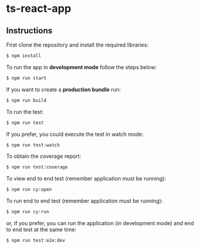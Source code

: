 # ts-react-app

## Instructions

First clone the repository and install the required libraries:

```bash
$ npm install
```

To run the app in **development mode** follow the steps below:

```bash
$ npm run start
```

If you want to create a **production bundle** run:

```bash
$ npm run build
```

To run the test:

```bash
$ npm run test
```

If you prefer, you could execute the test in watch mode:

```bash
$ npm run test:watch
```

To obtain the coverage report:

```bash
$ npm run test:coverage
```

To view end to end test (remember application must be running):

```bash
$ npm run cy:open
```

To run end to end test (remember application must be running):

```bash
$ npm run cy:run
```

or, if you prefer, you can run the application (in development mode) and end to end test at the same time:

```bash
$ npm run test:e2e:dev
```
